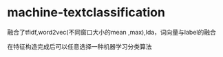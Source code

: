 # machine-textclassification

融合了tfidf,word2vec(不同窗口大小的mean ,max),lda，词向量与label的融合

在特征构造完成后可以任意选择一种机器学习分类算法

